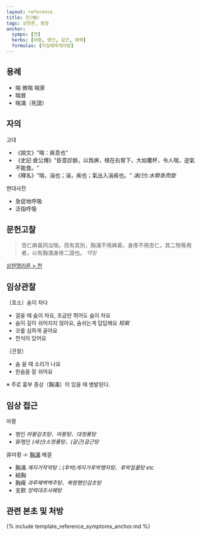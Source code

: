 ```yaml
---
layout: reference
title: 천(喘)
tags: 상한론, 병증
anchor:
  symps: [천]
  herbs: [마황, 행인, 갈근, 해백]
  formulas: [지실해백계지탕]
---
```



## 용례

* 喘 微喘 喘家
* 喘冒
* 喘滿（死證）

## 자의

고대
* 《說文》"喘：疾息也"
* 《史記·倉公傳》"臣意診脈，以爲痹，根在右脅下，大如覆杯，令人喘，逆氣不能食。"
* 《釋名》"喘，湍也；湍，疾也；氣出入湍疾也。" _湍(단):水勢急而旋_

현대사전
* 急促地呼吸
* 泛指呼吸


## 문헌고찰

> 杏仁麻黃同治喘，而有其別，胸滿不用麻黃，身疼不用杏仁，其二物等用者，以有胸滿身疼二證也。 _약징_

[상한명리론 > 천]({{site.baseurl}}/reference/Books/Etc/상한명리론#천)

## 임상관찰

〔호소〕숨이 차다

* 걸을 때 숨이 차요, 조금만 뛰어도 숨이 차요
* 숨이 깊이 쉬어지지 않아요, 숨쉬는게 답답해요 _短氣_
* 코를 심하게 골아요
* 천식이 있어요

〔관찰〕

* 숨 쉴 때 소리가 나요
* 한숨을 잘 쉬어요

※ 주로 흉부 증상（胸滿）이 있을 때 병발된다.


## 임상 접근

마황
* 행인 _마황감초탕、마황탕、대청룡탕_
* 非행인 _(세신)소청룡탕、(갈근)갈근탕_

非마황 ☞ [胸滿]({{site.sympurl}}/만#흉만) 해결
* 胸滿 _계지거작약탕；(후박)계지가후박행자탕、후박칠물탕 etc_
* 結胸
* 胸痺 _과루해백백주탕、복령행인감초탕_
* 支飮 _정력대조사폐탕_

## 관련 본초 및 처방


{% include template_reference_symptoms_anchor.md %}
